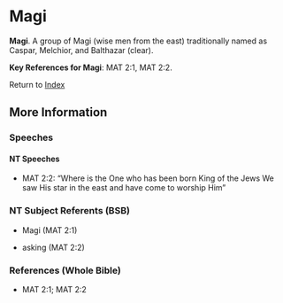 # Magi
**Magi**. 
A group of Magi (wise men from the east) traditionally named as Caspar, Melchior, and Balthazar (clear). 


**Key References for Magi**: 
MAT 2:1, MAT 2:2. 






Return to [Index](00-Index.md)

## More Information

### Speeches

#### NT Speeches

* MAT 2:2: “Where is the One who has been born King of the Jews We saw His star in the east and have come to worship Him”

### NT Subject Referents (BSB)

* Magi (MAT 2:1)

* asking (MAT 2:2)



### References (Whole Bible)

* MAT 2:1; MAT 2:2



